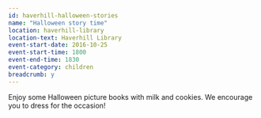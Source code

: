 ```yaml
---
id: haverhill-halloween-stories
name: "Halloween story time"
location: haverhill-library
location-text: Haverhill Library
event-start-date: 2016-10-25
event-start-time: 1800
event-end-time: 1830
event-category: children
breadcrumb: y
---
```

Enjoy some Halloween picture books with milk and cookies.  We encourage you to dress for the occasion!
